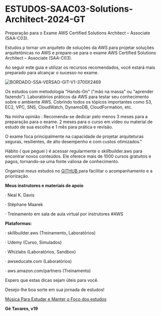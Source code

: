 # ESTUDOS-SAAC03-Solutions-Architect-2024-GT

Preparação para o Exame 
AWS Certified Solutions Architect – Associate (SAA-C03).


Estudos p tornar um arquiteto de soluções da AWS para projetar soluções arquitetônicas no AWS e 
prepare-se para o exame AWS Certified Solutions Architect – Associate (SAA-C03).

Ao seguir este guia e utilizar os recursos recomendados, você estará mais preparado para alcançar o sucesso no exame.



![BORDADO-SSA-VERSAO-GIT-V1-3700X2469](https://github.com/rogtavares/ESTUDOS-SAAC03-Solutions-Architect-2024-GT/assets/91990479/8c0e3301-88f2-49c0-8922-211d2a177732)




Os estudos com metodologia "Hands-On" ("mão na massa" ou "aprender fazendo").
Laboratórios práticos da AWS para testar seu conhecimento sobre o ambiente AWS. 
Cobrindo todos os tópicos importantes como S3, EC2, VPC, SNS, CloudWatch, DynamoDB, CloudFormation, etc.

Na minha opinião :
Recomenda-se dedicar pelo menos 3 meses para a preparação para o exame.
2 meses para o curso em vídeo ou material de estudo de sua escolha e 1 mês para prática e revisão.

O exame foca principalmente na capacidade de projetar arquiteturas seguras, resilientes, de alto desempenho e com custos otimizados."

Hábito ( que peguei ) é acessar regularmente o skillbuilder.aws para encontrar novos conteúdos.
Ele oferece mais de 1000 cursos gratuitos e pagos, tornando-se uma fonte valiosa de conhecimento.

Organizei meus estudos no [GITHUB ](https://github.com/users/rogtavares/projects/13) para facilitar o acompanhamento e a priorização.



****Meus instrutores e materiais de apoio****

·  Neal K. Davis

·  Stéphane Maarek

·  Treinamento em sala de aula virtual por instrutores #AWS

**Plataformas:**

·  skillbuilder.aws (Treinamento, Laboratórios)

·  Udemy (Curso, Simulados)

·  Whizlabs (Laboratórios, Sandbox)

·  awseducate.com (Laboratórios)

·  aws.amazon.com/partners (Treinamento)


Espero que estas dicas sejam úteis para você.


Desejo-lhe boa sorte em sua jornada de estudos!


[Música Para Estudar e Manter o Foco dos estudos ](https://open.spotify.com/playlist/1GG4WhvCAIcILpNOGaT7Vv?si=ac734ed33de54813)

**Gé  Tavares, v19**